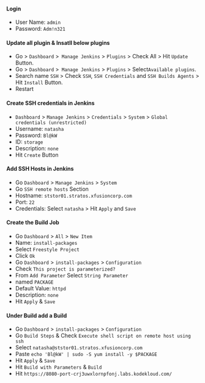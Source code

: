 #### Login

- User Name: `admin`
- Password: `Adm!n321`

#### Update all plugin & Insatll below plugins
- Go > `Dashboard` >` Manage Jenkins` > `Plugins` > Check All > Hit `Update` Button.
- Go > `Dashboard` >` Manage Jenkins` > `Plugins` > Select`Available plugins`.
- Search name `SSH` > Check `SSH`, `SSH Credentials` and `SSH Builds Agents` > Hit `Install` Button.
- Restart

#### Create SSH credentials in Jenkins

- `Dashboard` > `Manage Jenkins` > `Credentials` > `System` > `Global credentials (unrestricted)`
- Username: `natasha`
- Password: `Bl@kW`
- ID: `storage`
- Description: `none`
- Hit `Create` Button



#### Add SSH Hosts in Jenkins

- Go `Dashboard` > `Manage Jenkins` > `System`
- Go `SSH remote hosts` Section
- Hostname: `ststor01.stratos.xfusioncorp.com`
- Port: `22`
- Credentials: Select `natasha` > Hit `Apply` and `Save`

#### Create the Build Job

- Go `Dashboard` > `All` > `New Item`
- Name: `install-packages`
- Select `Freestyle Project`
- Click `Ok`
- Go `Dashboard` > `install-packages` > `Configuration`
- Check `This project is parameterized?`
- From `Add Parameter` Select `String Parameter`
- named `PACKAGE`
- Default Value: `httpd`
- Description: `none`
- Hit `Apply` & `Save`

#### Under Build add a Build

- Go `Dashboard` > `install-packages` > `Configuration`
- Go `Build Steps` & Check `Execute shell script on remote host using ssh`
- Select `natasha@ststor01.stratos.xfusioncorp.com`
- Paste `echo 'Bl@kW' | sudo -S yum install -y $PACKAGE`
- Hit `Apply` & `Save`
- Hit `Build with Parameters` & `Build`
- Hit `https://8080-port-crj3uwxlornpfonj.labs.kodekloud.com/`

